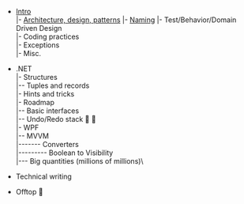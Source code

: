 - [Intro](dev)\
|- [Architecture, design, patterns](dev/design.md)
|- [Naming](dev/naming.md)
|- Test/Behavior/Domain Driven Design\
|- Coding practices\
|- Exceptions\
|- Misc.

- .NET\
|- Structures\
|-- Tuples and records\
|- Hints and tricks\
|- Roadmap\
|-- Basic interfaces\
|-- Undo/Redo stack :link: :construction:\
|- WPF\
|-- MVVM\
|------- Converters\
|--------- Boolean to Visibility \
|--- Big quantities (millions of millions)\ 

- Technical writing 

- Offtop :rat:
